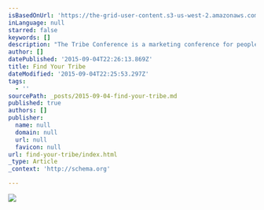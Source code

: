 ```yaml
---
isBasedOnUrl: 'https://the-grid-user-content.s3-us-west-2.amazonaws.com/e0b9e539-9139-45a0-a074-ac70b75a1b58.jpg'
inLanguage: null
starred: false
keywords: []
description: "The Tribe Conference is a marketing conference for people who don't think of themselves as marketers. It's a gathering for writers, artists, and creative entrepreneurs to grow their craft, share their work, and get the attention their work deserves. Here are some of my highlights of the conference. The next conference is Sept. 16-18 2016 I hope you can attend. For more details visit tribeconference.com"
author: []
datePublished: '2015-09-04T22:26:13.869Z'
title: Find Your Tribe
dateModified: '2015-09-04T22:25:53.297Z'
tags:
  - ''
sourcePath: _posts/2015-09-04-find-your-tribe.md
published: true
authors: []
publisher:
  name: null
  domain: null
  url: null
  favicon: null
url: find-your-tribe/index.html
_type: Article
_context: 'http://schema.org'

---
```

![](https://the-grid-user-content.s3-us-west-2.amazonaws.com/e0b9e539-9139-45a0-a074-ac70b75a1b58.jpg)